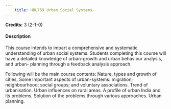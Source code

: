 ```yaml
---
    title: HUL759 Urban Social Systems
---
```

**Credits:** 3 (2-1-0)



#### Description 
This course intends to impart a comprehensive and systematic understanding of urban social systems. Students completing this course will have a detailed knowledge of urban-growth and urban behaviour analysis, and urban- planning through a feedback analysis approach.

Following will be the main course contents: Nature, types and growth of cities, Some important aspects of urban-systems: migration; neighbourhood; social groups; and voluntary associations. Trend of urbanisation. Urban influences on rural areas. A profile of urban India and its problems. Solution of the problems through various approaches. Urban planning.